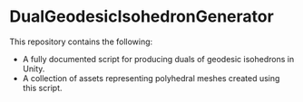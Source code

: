 # DualGeodesicIsohedronGenerator
This repository contains the following:
- A fully documented script for producing duals of geodesic isohedrons in Unity.
- A collection of assets representing polyhedral meshes created using this script.
